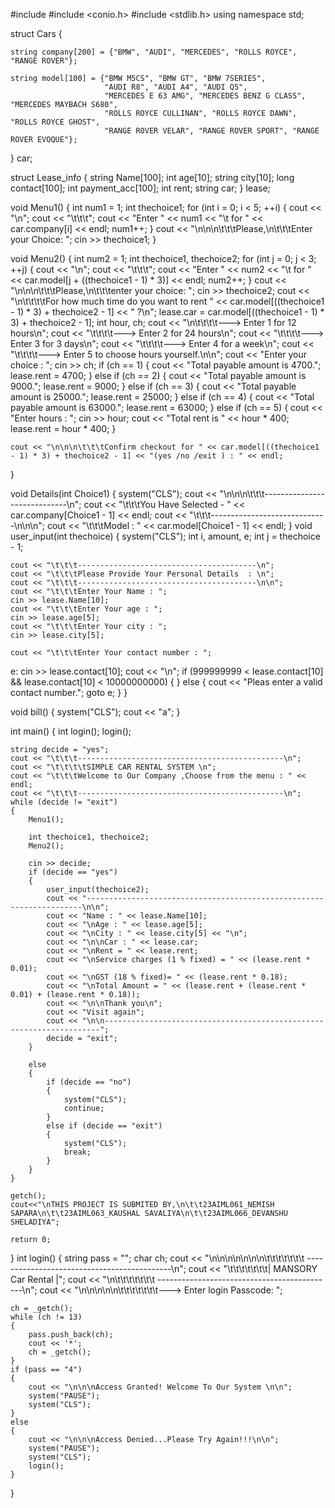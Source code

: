 #include <iostream>
#include <conio.h>
#include <stdlib.h>
using namespace std;

struct Cars
{

    string company[200] = {"BMW", "AUDI", "MERCEDES", "ROLLS ROYCE", "RANGE ROVER"};

    string model[100] = {"BMW M5CS", "BMW GT", "BMW 7SERIES",
                         "AUDI R8", "AUDI A4", "AUDI Q5",
                         "MERCEDES E 63 AMG", "MERCEDES BENZ G CLASS", "MERCEDES MAYBACH S680",
                         "ROLLS ROYCE CULLINAN", "ROLLS ROYCE DAWN", "ROLLS ROYCE GHOST",
                         "RANGE ROVER VELAR", "RANGE ROVER SPORT", "RANGE ROVER EVOQUE"};

} car;

struct Lease_info
{
    string Name[100];
    int age[10];
    string city[10];
    long contact[100];
    int payment_acc[100];
    int rent;
    string car;
} lease;

void Menu1()
{
    int num1 = 1;
    int thechoice1;
    for (int i = 0; i < 5; ++i)
    {
        cout << "\n";
        cout << "\t\t\t";
        cout << "Enter " << num1 << "\t for  " << car.company[i] << endl;
        num1++;
    }
    cout << "\n\n\n\t\t\tPlease,\n\t\t\tEnter your Choice: ";
    cin >> thechoice1;
}

void Menu2()
{
    int num2 = 1;
    int thechoice1, thechoice2;
    for (int j = 0; j < 3; ++j)
    {
        cout << "\n";
        cout << "\t\t\t";
        cout << "Enter " << num2 << "\t for  " << car.model[j + ((thechoice1 - 1) * 3)] << endl;
        num2++;
    }
    cout << "\n\n\n\t\t\tPlease,\n\t\t\tenter your choice: ";
    cin >> thechoice2;
    cout << "\n\t\t\t\tFor how much time do you want to rent " << car.model[((thechoice1 - 1) * 3) + thechoice2 - 1] << " ?\n";
    lease.car = car.model[((thechoice1 - 1) * 3) + thechoice2 - 1];
    int hour, ch;
    cout << "\n\t\t\t\t---> Enter 1 for 12 hours\n";
    cout << "\t\t\t\t---> Enter 2 for 24 hours\n";
    cout << "\t\t\t\t---> Enter 3 for 3 days\n";
    cout << "\t\t\t\t---> Enter 4 for a week\n";
    cout << "\t\t\t\t---> Enter 5 to choose hours yourself.\n\n";
    cout << "Enter your choice : ";
    cin >> ch;
    if (ch == 1)
    {
        cout << "Total payable amount is 4700.";
        lease.rent = 4700;
    }
    else if (ch == 2)
    {
        cout << "Total payable amount is 9000.";
        lease.rent = 9000;
    }
    else if (ch == 3)
    {
        cout << "Total payable amount is 25000.";
        lease.rent = 25000;
    }
    else if (ch == 4)
    {
        cout << "Total payable amount is 63000.";
        lease.rent = 63000;
    }
    else if (ch == 5)
    {
        cout << "Enter hours : ";
        cin >> hour;
        cout << "Total rent is " << hour * 400;
        lease.rent = hour * 400;
    }

    cout << "\n\n\n\t\t\tConfirm checkout for " << car.model[((thechoice1 - 1) * 3) + thechoice2 - 1] << "(yes /no /exit ) : " << endl;
}

void Details(int Choice1)
{
    system("CLS");
    cout << "\n\n\n\t\t\t-----------------------------\n";
    cout << "\t\t\tYou Have Selected - " << car.company[Choice1 - 1] << endl;
    cout << "\t\t\t-----------------------------\n\n\n";
    cout << "\t\t\tModel : " << car.model[Choice1 - 1] << endl;
}
void user_input(int thechoice)
{
    system("CLS");
    int i, amount, e;
    int j = thechoice - 1;

    cout << "\t\t\t----------------------------------------\n";
    cout << "\t\t\tPlease Provide Your Personal Details  : \n";
    cout << "\t\t\t----------------------------------------\n\n";
    cout << "\t\t\tEnter Your Name : ";
    cin >> lease.Name[10];
    cout << "\t\t\tEnter Your age : ";
    cin >> lease.age[5];
    cout << "\t\t\tEnter Your city : ";
    cin >> lease.city[5];

    cout << "\t\t\tEnter Your contact number : ";
e:
    cin >> lease.contact[10];
    cout << "\n";
    if (999999999 < lease.contact[10] && lease.contact[10] < 10000000000)
    {
    }
    else
    {
        cout << "Pleas enter a valid contact number.";
        goto e;
    }
}

void bill()
{
    system("CLS");
    cout << "a";
}

int main()
{
    int login();
    login();

    string decide = "yes";
    cout << "\t\t\t----------------------------------------------\n";
    cout << "\t\t\t\tSIMPLE CAR RENTAL SYSTEM \n";
    cout << "\t\t\tWelcome to Our Company ,Choose from the menu : " << endl;
    cout << "\t\t\t----------------------------------------------\n";
    while (decide != "exit")
    {
        Menu1();

        int thechoice1, thechoice2;
        Menu2();

        cin >> decide;
        if (decide == "yes")
        {
            user_input(thechoice2);
            cout << "---------------------------------------------------------------------\n\n";
            cout << "Name : " << lease.Name[10];
            cout << "\nAge : " << lease.age[5];
            cout << "\nCity : " << lease.city[5] << "\n";
            cout << "\n\nCar : " << lease.car;
            cout << "\nRent = " << lease.rent;
            cout << "\nService charges (1 % fixed) = " << (lease.rent * 0.01);
            cout << "\nGST (18 % fixed)= " << (lease.rent * 0.18);
            cout << "\nTotal Amount = " << (lease.rent + (lease.rent * 0.01) + (lease.rent * 0.18));
            cout << "\n\nThank you\n";
            cout << "Visit again";
            cout << "\n\n---------------------------------------------------------------------";
            decide = "exit";
        }

        else
        {
            if (decide == "no")
            {
                system("CLS");
                continue;
            }
            else if (decide == "exit")
            {
                system("CLS");
                break;
            }
        }
    }

    getch();
    cout<<"\nTHIS PROJECT IS SUBMITED BY,\n\t\t23AIML061_NEMISH SAPARA\n\t\t23AIML063_KAUSHAL SAVALIYA\n\t\t23AIML066_DEVANSHU SHELADIYA";

    return 0;
}
int login()
{
    string pass = "";
    char ch;
    cout << "\n\n\n\n\n\n\n\t\t\t\t\t\t\t --------------------------------------------\n";
    cout << "\t\t\t\t\t\t\t|            MANSORY Car Rental              |";
    cout << "\n\t\t\t\t\t\t\t --------------------------------------------\n";
    cout << "\n\n\n\n\n\t\t\t\t\t\t\t---> Enter login Passcode: ";

    ch = _getch();
    while (ch != 13)
    {
        pass.push_back(ch);
        cout << '*';
        ch = _getch();
    }
    if (pass == "4")
    {
        cout << "\n\n\nAccess Granted! Welcome To Our System \n\n";
        system("PAUSE");
        system("CLS");
    }
    else
    {
        cout << "\n\n\nAccess Denied...Please Try Again!!!\n\n";
        system("PAUSE");
        system("CLS");
        login();
    }

}



